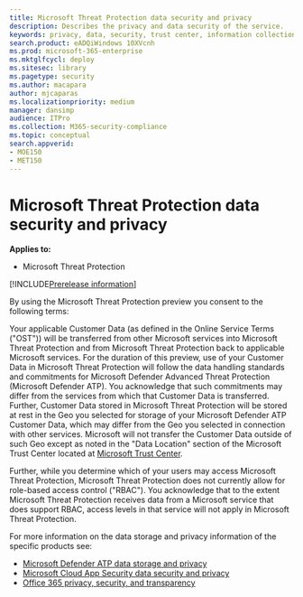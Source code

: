 ```yaml
---
title: Microsoft Threat Protection data security and privacy
description: Describes the privacy and data security of the service.
keywords: privacy, data, security, trust center, information collection
search.product: eADQiWindows 10XVcnh
ms.prod: microsoft-365-enterprise
ms.mktglfcycl: deploy
ms.sitesec: library
ms.pagetype: security
ms.author: macapara
author: mjcaparas
ms.localizationpriority: medium
manager: dansimp
audience: ITPro
ms.collection: M365-security-compliance 
ms.topic: conceptual
search.appverid: 
- MOE150
- MET150
---
```


# Microsoft Threat Protection data security and privacy

**Applies to:**
- Microsoft Threat Protection

[!INCLUDE[Prerelease information](prerelease.md)]

By using the Microsoft Threat Protection preview you consent to the following terms:

Your applicable Customer Data (as defined in the Online Service Terms ("OST")) will be transferred from other Microsoft services into Microsoft Threat Protection and from Microsoft Threat Protection back to applicable Microsoft services. For the duration of this preview, use of your Customer Data in Microsoft Threat Protection will follow the data handling standards and commitments for Microsoft Defender Advanced Threat Protection (Microsoft Defender ATP). You acknowledge that such commitments may differ from the services from which that Customer Data is transferred. Further, Customer Data stored in Microsoft Threat Protection will be stored at rest in the Geo you selected for storage of your Microsoft Defender ATP Customer Data, which may differ from the Geo you selected in connection with other services. Microsoft will not transfer the Customer Data outside of such Geo except as noted in the "Data Location" section of the Microsoft Trust Center located at [Microsoft Trust Center](https://www.microsoft.com/trust-center).

Further, while you determine which of your users may access Microsoft Threat Protection, Microsoft Threat Protection does not currently allow for role-based access control ("RBAC"). You acknowledge that to the extent Microsoft Threat Protection receives data from a Microsoft service that does support RBAC, access levels in that service will not apply in Microsoft Threat Protection.


For more information on the data storage and privacy information of the specific products see:
- [Microsoft Defender ATP data storage and privacy](https://docs.microsoft.com/windows/security/threat-protection/microsoft-defender-atp/data-storage-privacy)
- [Microsoft Cloud App Security data security and privacy](https://docs.microsoft.com/cloud-app-security/cas-compliance-trust)
- [Office 365 privacy, security, and transparency](https://docs.microsoft.com/office365/servicedescriptions/office-365-platform-service-description/privacy-security-and-transparency#advanced-threat-protection)